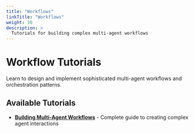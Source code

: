 ```yaml
---
title: "Workflows"
linkTitle: "Workflows"
weight: 30
description: >
  Tutorials for building complex multi-agent workflows
---
```


# Workflow Tutorials

Learn to design and implement sophisticated multi-agent workflows and orchestration patterns.

## Available Tutorials

- **[Building Multi-Agent Workflows](building_multi_agent_workflows/)** - Complete guide to creating complex agent interactions